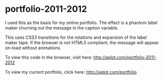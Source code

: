 portfolio-2011-2012
===================

I used this as the basis for my online portfolio. The effect is a phantom label maker churning out the message in the caption variable.

This uses CSS3 transitions for the rotations and expansion of the label maker tape. If the browser is not HTML5 compliant, the message will appear on-load without animations.

To view this code in the browser, visit here: http://aplot.com/portfolio-2011-2012

To view my current portfolio, click here: http://aplot.com/portfolio
